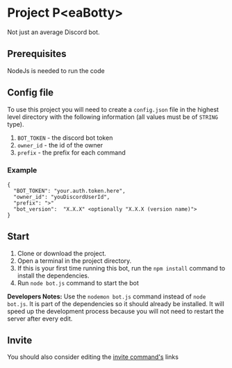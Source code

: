 <h1> Project P&lteaBotty&gt </h1>
Not just an average Discord bot.

## Prerequisites
NodeJs is needed to run the code

## Config file

To use this project you will need to create a `config.json` file in the highest level directory with the following information (all values must be of `STRING` type).

1. `BOT_TOKEN` - the discord bot token
2. `owner_id` - the id of the owner
3. `prefix` - the prefix for each command

### Example
```
{
  "BOT_TOKEN": "your.auth.token.here",
  "owner_id": "youDiscordUserId",
  "prefix": ">"
  "bot_version":  "X.X.X" <optionally "X.X.X (version name)">
}
```
## Start
1. Clone or download the project.
2. Open a terminal in the project directory.
3.  If this is your first time running this bot, run the `npm install` command to install the dependencies.
4. Run `node bot.js` command to start the bot

__Developers Notes:__ Use the `nodemon bot.js` command instead of `node bot.js`. It is part of the dependencies so it should already be installed. It will speed up the development process because you will not need to restart the server after every edit.


## Invite

You should also consider editing the [invite command's](https://github.com/P1M5/discord-testBotty/blob/main/commands/general_commands/invite.js) links
